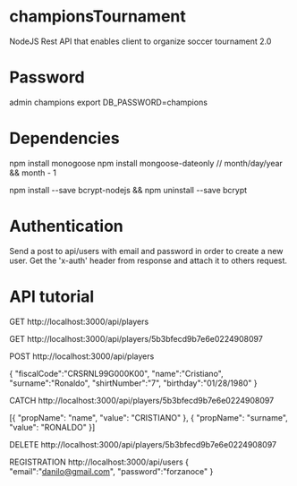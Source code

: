 # championsTournament
NodeJS Rest API that enables client to organize soccer tournament 2.0


# Password
admin
champions
export DB_PASSWORD=champions

# Dependencies

npm install monogoose
npm install mongoose-dateonly // month/day/year && month - 1

npm install --save bcrypt-nodejs && npm uninstall --save bcrypt

# Authentication
Send a post to api/users with email and password in order to create a new user.
Get the 'x-auth' header from response and attach it to others request.


# API tutorial

GET 
http://localhost:3000/api/players

GET 
http://localhost:3000/api/players/5b3bfecd9b7e6e0224908097


POST
http://localhost:3000/api/players

{
  "fiscalCode":"CRSRNL99G000K00",
  "name":"Cristiano",
  "surname":"Ronaldo",
  "shirtNumber":"7",
  "birthday":"01/28/1980"
}

CATCH
http://localhost:3000/api/players/5b3bfecd9b7e6e0224908097

[{
    "propName": "name",
    "value": "CRISTIANO"
},
{
    "propName": "surname",
    "value": "RONALDO"
}]

DELETE
http://localhost:3000/api/players/5b3bfecd9b7e6e0224908097


REGISTRATION
http://localhost:3000/api/users
{
  "email":"danilo@gmail.com",
  "password":"forzanoce"
}